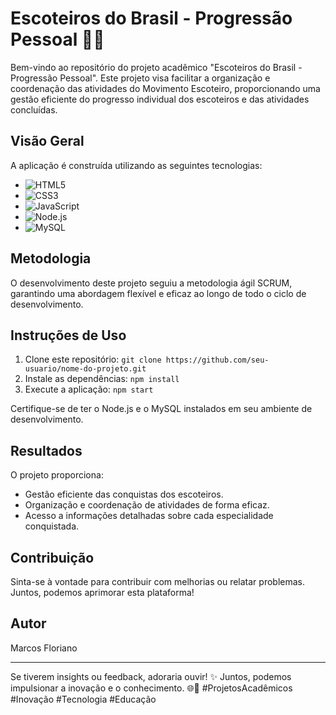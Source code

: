 # Escoteiros do Brasil - Progressão Pessoal 🚀✨

Bem-vindo ao repositório do projeto acadêmico "Escoteiros do Brasil - Progressão Pessoal". Este projeto visa facilitar a organização e coordenação das atividades do Movimento Escoteiro, proporcionando uma gestão eficiente do progresso individual dos escoteiros e das atividades concluídas.

## Visão Geral

A aplicação é construída utilizando as seguintes tecnologias:

- ![HTML5](https://img.shields.io/badge/HTML5-E34F26?logo=html5&logoColor=white&style=flat-square)
- ![CSS3](https://img.shields.io/badge/CSS3-1572B6?logo=css3&logoColor=white&style=flat-square)
- ![JavaScript](https://img.shields.io/badge/JavaScript-F7DF1E?logo=javascript&logoColor=black&style=flat-square)
- ![Node.js](https://img.shields.io/badge/Node.js-43853D?logo=node.js&logoColor=white&style=flat-square)
- ![MySQL](https://img.shields.io/badge/MySQL-4479A1?logo=mysql&logoColor=white&style=flat-square)

## Metodologia

O desenvolvimento deste projeto seguiu a metodologia ágil SCRUM, garantindo uma abordagem flexível e eficaz ao longo de todo o ciclo de desenvolvimento.

## Instruções de Uso

1. Clone este repositório: `git clone https://github.com/seu-usuario/nome-do-projeto.git`
2. Instale as dependências: `npm install`
3. Execute a aplicação: `npm start`

Certifique-se de ter o Node.js e o MySQL instalados em seu ambiente de desenvolvimento.

## Resultados

O projeto proporciona:

- Gestão eficiente das conquistas dos escoteiros.
- Organização e coordenação de atividades de forma eficaz.
- Acesso a informações detalhadas sobre cada especialidade conquistada.

## Contribuição

Sinta-se à vontade para contribuir com melhorias ou relatar problemas. Juntos, podemos aprimorar esta plataforma!

## Autor

Marcos Floriano

---

Se tiverem insights ou feedback, adoraria ouvir! ✨ Juntos, podemos impulsionar a inovação e o conhecimento. 🌐🤝 #ProjetosAcadêmicos #Inovação #Tecnologia #Educação
